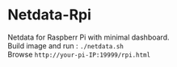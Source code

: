 # Netdata-Rpi
Netdata for Raspberr Pi with minimal dashboard.  
Build image and run : `./netdata.sh`  
Browse `http://your-pi-IP:19999/rpi.html`  
